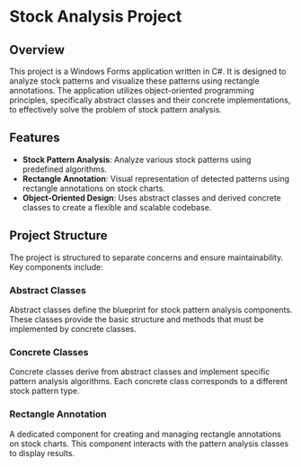 # Stock Analysis Project

## Overview
This project is a Windows Forms application written in C#. It is designed to analyze stock patterns and visualize these patterns using rectangle annotations. The application utilizes object-oriented programming principles, specifically abstract classes and their concrete implementations, to effectively solve the problem of stock pattern analysis.

## Features
- **Stock Pattern Analysis**: Analyze various stock patterns using predefined algorithms.
- **Rectangle Annotation**: Visual representation of detected patterns using rectangle annotations on stock charts.
- **Object-Oriented Design**: Uses abstract classes and derived concrete classes to create a flexible and scalable codebase.

## Project Structure
The project is structured to separate concerns and ensure maintainability. Key components include:

### Abstract Classes
Abstract classes define the blueprint for stock pattern analysis components. These classes provide the basic structure and methods that must be implemented by concrete classes.

### Concrete Classes
Concrete classes derive from abstract classes and implement specific pattern analysis algorithms. Each concrete class corresponds to a different stock pattern type.

### Rectangle Annotation
A dedicated component for creating and managing rectangle annotations on stock charts. This component interacts with the pattern analysis classes to display results.
